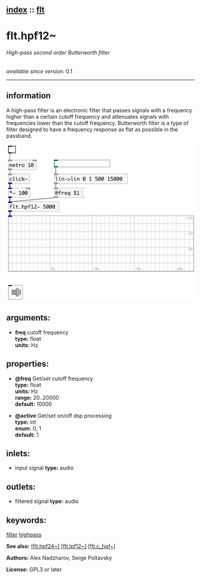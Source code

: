 [index](index.html) :: [flt](category_flt.html)
---

# flt.hpf12~

###### High-pass second order Butterworth filter

*available since version:* 0.1

---


## information
A high-pass filter is an electronic filter that passes signals with a frequency
            higher than a certain cutoff frequency and attenuates signals with frequencies lower
            than the cutoff frequency.
Butterworth filter is a type of filter designed to have a frequency response as
            flat as possible in the passband.



[![example](../examples/img/flt.hpf12~.jpg)](../examples/pd/flt.hpf12~.pd)



## arguments:

* **freq**
cutoff frequency<br>
__type:__ float<br>
__units:__ Hz<br>





## properties:

* **@freq** 
Get/set cutoff frequency<br>
__type:__ float<br>
__units:__ Hz<br>
__range:__ 20..20000<br>
__default:__ 10000<br>

* **@active** 
Get/set on/off dsp processing<br>
__type:__ int<br>
__enum:__ 0, 1<br>
__default:__ 1<br>



## inlets:

* input signal 
__type:__ audio<br>



## outlets:

* filtered signal
__type:__ audio<br>



## keywords:

[filter](keywords/filter.html)
[highpass](keywords/highpass.html)



**See also:**
[\[flt.hpf24~\]](flt.hpf24~.html)
[\[flt.lpf12~\]](flt.lpf12~.html)
[\[flt.c_hpf~\]](flt.c_hpf~.html)




**Authors:** Alex Nadzharov, Serge Poltavsky




**License:** GPL3 or later





